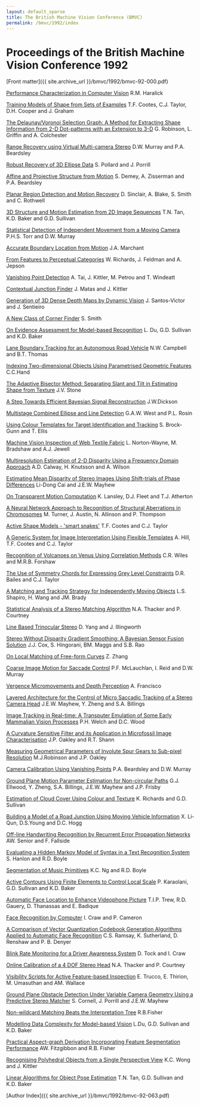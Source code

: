 ```yaml
---
layout: default_sparse
title: The British Machine Vision Conference (BMVC)
permalink: /bmvc/1992/index
---
```


# Proceedings of the British Machine Vision Conference 1992

[Front matter]({{ site.archive_url }}/bmvc/1992/bmvc-92-000.pdf)

[Performance Characterization in Computer Vision](bmvc-92-001.html)
R.M. Haralick

[Training Models of Shape from Sets of Examples](bmvc-92-002.html)
T.F. Cootes, C.J. Taylor, D.H. Cooper and J. Graham

[The Delaunay/Voronoi Selection Graph: A Method for Extracting Shape Information from 2-D Dot-patterns with an Extension to 3-D](bmvc-92-003.html)
G. Robinson, L. Griffin and A. Colchester

[Range Recovery using Virtual Multi-camera Stereo](bmvc-92-004.html)
D.W. Murray and P.A. Beardsley

[Robust Recovery of 3D Ellipse Data](bmvc-92-005.html)
S. Pollard and J. Porrill

[Affine and Projective Structure from Motion](bmvc-92-006.html)
S. Demey, A. Zisserman and P.A. Beardsley

[Planar Region Detection and Motion Recovery](bmvc-92-007.html)
D. Sinclair, A. Blake, S. Smith and C. Rothwell

[3D Structure and Motion Estimation from 2D Image Sequences](bmvc-92-008.html)
T.N. Tan, K.D. Baker and G.D. Sullivan

[Statistical Detection of Independent Movement from a Moving Camera](bmvc-92-009.html)
P.H.S. Torr and D.W. Murray

[Accurate Boundary Location from Motion](bmvc-92-010.html)
J.A. Marchant

[From Features to Perceptual Categories](bmvc-92-011.html)
W. Richards, J. Feldman and A. Jepson

[Vanishing Point Detection](bmvc-92-012.html)
A. Tai, J. Kittler, M. Petrou and T. Windeatt

[Contextual Junction Finder](bmvc-92-013.html)
J. Matas and J. Kittler

[Generation of 3D Dense Depth Maps by Dynamic Vision](bmvc-92-014.html)
J. Santos-Victor and J. Sentieiro

[A New Class of Corner Finder](bmvc-92-015.html)
S. Smith

[On Evidence Assessment for Model-based Recognition](bmvc-92-016.html)
L. Du, G.D. Sullivan and K.D. Baker

[Lane Boundary Tracking for an Autonomous Road Vehicle](bmvc-92-017.html)
N.W. Campbell and B.T. Thomas

[Indexing Two-dimensional Objects Using Parametrised Geometric Features](bmvc-92-018.html)
C.C.Hand

[The Adaptive Bisector Method: Separating Slant and Tilt in Estimating Shape from Texture](bmvc-92-019.html)
J.V. Stone

[A Step Towards Efficient Bayesian Signal Reconstruction](bmvc-92-020.html)
J.W.Dickson

[Multistage Combined Ellipse and Line Detection](bmvc-92-021.html)
G.A.W. West and P.L. Rosin

[Using Colour Templates for Target Identification and Tracking](bmvc-92-022.html)
S. Brock-Gunn and T. Ellis

[Machine Vision Inspection of Web Textile Fabric](bmvc-92-023.html)
L. Norton-Wayne, M. Bradshaw and A.J. Jewell

[Multiresolution Estimation of 2-D Disparity Using a Frequency Domain Approach](bmvc-92-024.html)
A.D. Calway, H. Knutsson and A. Wilson

[Estimating Mean Disparity of Stereo Images Using Shift-trials of Phase Differences](bmvc-92-025.html)
Li-Dong Cai and J.E.W. Mayhew

[On Transparent Motion Computation](bmvc-92-026.html)
K. Lansley, D.J. Fleet and T.J. Atherton

[A Neural Network Approach to Recognition of Structural Aberrations in Chromosomes](bmvc-92-027.html)
M. Turner, J. Austin, N. Allinson and P. Thompson

[Active Shape Models - 'smart snakes'](bmvc-92-028.html)
T.F. Cootes and C.J. Taylor

[A Generic System for Image Interpretation Using Flexible Templates](bmvc-92-029.html)
A. Hill, T.F. Cootes and C.J. Taylor

[Recognition of Volcanoes on Venus Using Correlation Methods](bmvc-92-030.html)
C.R. Wiles and M.R.B. Forshaw

[The Use of Symmetry Chords for Expressing Grey Level Constraints](bmvc-92-031.html)
D.R. Bailes and C.J. Taylor

[A Matching and Tracking Strategy for Independently Moving Objects](bmvc-92-032.html)
L.S. Shapiro, H. Wang and JM. Brady

[Statistical Analysis of a Stereo Matching Algorithm](bmvc-92-033.html)
N.A. Thacker and P. Courtney

[Line Based Trinocular Stereo](bmvc-92-034.html)
D. Yang and J. lllingworth

[Stereo Without Disparity Gradient Smoothing: A Bayesian Sensor Fusion Solution](bmvc-92-035.html)
J.J. Cox, S. Hingorani, BM. Maggs and S.B. Rao

[On Local Matching of Free-form Curves](bmvc-92-036.html)
Z. Zhang

[Coarse Image Motion for Saccade Control](bmvc-92-037.html)
P.F. McLauchlan, I. Reid and D.W. Murray

[Vergence Micromovements and Depth Perception](bmvc-92-038.html)
A. Francisco

[Layered Architecture for the Control of Micro Saccadic Tracking of a Stereo Camera Head](bmvc-92-039.html)
J.E.W. Mayhew, Y. Zheng and S.A. Billings

[Image Tracking in Real-time: A Transputer Emulation of Some Early Mammalian Vision Processes](bmvc-92-040.html)
P.H. Welch and D.C. Wood

[A Curvature Sensitive Filter and its Application in Microfossil Image Characterisation](bmvc-92-041.html)
J.P. Oakley and R.T. Shann

[Measuring Geometrical Parameters of Involute Spur Gears to Sub-pixel Resolution](bmvc-92-042.html)
M.J.Robinson and J.P. Oakley

[Camera Calibration Using Vanishing Points](bmvc-92-043.html)
P.A. Beardsley and D.W. Murray

[Ground Plane Motion Parameter Estimation for Non-circular Paths](bmvc-92-044.html)
G.J. Ellwood, Y. Zheng, S.A. Billings, J.E.W. Mayhew and J.P. Frisby

[Estimation of Cloud Cover Using Colour and Texture](bmvc-92-045.html)
K. Richards and G.D. Sullivan

[Building a Model of a Road Junction Using Moving Vehicle Information](bmvc-92-046.html)
X. Li-Qun, D.S.Young and D.C. Hogg

[Off-line Handwriting Recognition by Recurrent Error Propagation Networks](bmvc-92-047.html)
AW. Senior and F. Fallside

[Evaluating a Hidden Markov Model of Syntax in a Text Recognition System](bmvc-92-048.html)
S. Hanlon and R.D. Boyle

[Segmentation of Music Primitives](bmvc-92-049.html)
K.C. Ng and R.D. Boyle

[Active Contours Using Finite Elements to Control Local Scale](bmvc-92-050.html)
P. Karaolani, G.D. Sullivan and K.D. Baker

[Automatic Face Location to Enhance Videophone Picture](bmvc-92-051.html)
T.I.P. Trew, R.D. Gauery, D. Thanassas and E. Badique

[Face Recognition by Computer](bmvc-92-052.html)
I. Craw and P. Cameron

[A Comparison of Vector Quantization Codebook Generation Algorithms Applied to Automatic Face Recognition](bmvc-92-053.html)
C.S. Ramsay, K. Sutherland, D. Renshaw and P. B. Denyer

[Blink Rate Monitoring for a Driver Awareness System](bmvc-92-054.html)
D. Tock and I. Craw

[Online Calibration of a 4 DOF Stereo Head](bmvc-92-055.html)
N.A. Thacker and P. Courtney

[Visibility Scripts for Active Feature-based Inspection](bmvc-92-056.html)
E. Trucco, E. Thirion, M. Umasuthan and AM. Wallace

[Ground Plane Obstacle Detection Under Variable Camera Geometry Using a Predictive Stereo Matcher](bmvc-92-057.html)
S. Cornell, J. Porrill and J.E.W. Mayhew

[Non-wildcard Matching Beats the Interpretation Tree](bmvc-92-058.html)
R.B.Fisher

[Modelling Data Complexity for Model-based Vision](bmvc-92-059.html)
L.Du, G.D. Sullivan and K.D. Baker

[Practical Aspect-graph Derivation Incorporating Feature Segmentation Performance](bmvc-92-060.html)
AW. Fitzgibbon and R.B. Fisher

[Recognising Polyhedral Objects from a Single Perspective View](bmvc-92-061.html)
K.C. Wong and J. Kittler

[Linear Algorithms for Object Pose Estimation](bmvc-92-062.html)
T.N. Tan, G.D. Sullivan and K.D. Baker

[Author Index]({{ site.archive_url }}/bmvc/1992/bmvc-92-063.pdf)


